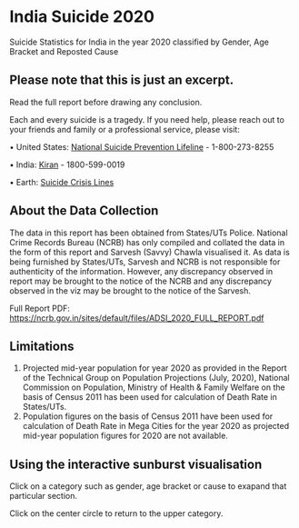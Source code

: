 # India Suicide 2020
Suicide Statistics for India in the year 2020 classified by Gender, Age Bracket and Reposted Cause

## Please note that this is just an excerpt.
Read the full report before drawing any conclusion. 

Each and every suicide is a tragedy. If you need help, please reach out to your friends and family or a professional service, please visit:

• United States: [National Suicide Prevention Lifeline](http://suicidepreventionlifeline.org/) - 1-800-273-8255

• India: [Kiran](https://static.vikaspedia.in/mediastorage/image/KIRAN.jpg) - 1800-599-0019

• Earth: [Suicide Crisis Lines](https://en.wikipedia.org/wiki/List_of_suicide_crisis_lines)

## About the Data Collection
The data in this report has been obtained from States/UTs Police. National Crime Records Bureau (NCRB) has only compiled and collated the data in the form of this report and Sarvesh (Savvy) Chawla visualised it. As data is being furnished by States/UTs, Sarvesh and NCRB is not responsible for authenticity of the information. However, any discrepancy observed in report may be brought to the notice of the NCRB and any discrepancy observed in the viz may be brought to the notice of the Sarvesh. 

Full Report PDF: https://ncrb.gov.in/sites/default/files/ADSI_2020_FULL_REPORT.pdf

## Limitations
1. Projected mid-year population for year 2020 as provided in the Report of the Technical Group on Population Projections (July, 2020), National Commission on Population, Ministry of Health & Family Welfare on the basis of Census 2011 has been used for calculation of Death Rate in States/UTs.
2. Population figures on the basis of Census 2011 have been used for calculation of Death Rate in Mega Cities for the year 2020 as projected mid-year population figures for 2020 are not available.

## Using the interactive sunburst visualisation
Click on a category such as gender, age bracket or cause to exapand that particular section.

Click on the center circle to return to the upper category.
